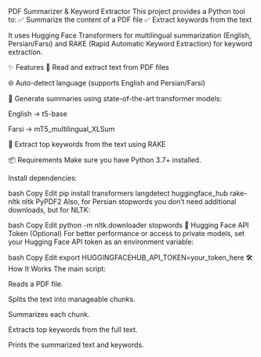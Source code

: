 PDF Summarizer & Keyword Extractor
This project provides a Python tool to:
✅ Summarize the content of a PDF file
✅ Extract keywords from the text

It uses Hugging Face Transformers for multilingual summarization (English, Persian/Farsi) and RAKE (Rapid Automatic Keyword Extraction) for keyword extraction.

✨ Features
📄 Read and extract text from PDF files

🌐 Auto-detect language (supports English and Persian/Farsi)

🧠 Generate summaries using state-of-the-art transformer models:

English → t5-base

Farsi → mT5_multilingual_XLSum

🔑 Extract top keywords from the text using RAKE

📦 Requirements
Make sure you have Python 3.7+ installed.

Install dependencies:

bash
Copy
Edit
pip install transformers langdetect huggingface_hub rake-nltk nltk PyPDF2
Also, for Persian stopwords you don’t need additional downloads, but for NLTK:

bash
Copy
Edit
python -m nltk.downloader stopwords
🔐 Hugging Face API Token (Optional)
For better performance or access to private models, set your Hugging Face API token as an environment variable:

bash
Copy
Edit
export HUGGINGFACEHUB_API_TOKEN=your_token_here
🛠 How It Works
The main script:

Reads a PDF file.

Splits the text into manageable chunks.

Summarizes each chunk.

Extracts top keywords from the full text.

Prints the summarized text and keywords.

